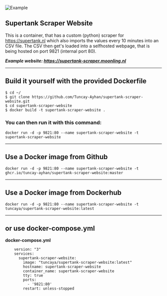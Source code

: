 ![Example](https://ha.moonling.nl/local/websites/images/supertank-scraper-moonling-nl.png)

## Supertank Scraper Website

This is a container, that has a custom (python) scraper for https://supertank.nl which also imports the values every 10 minutes into an CSV file. The CSV then get's loaded into a selfhosted webpage, that is being hosted on port 9821 (internal port 80).  

_**Example website: https://supertank-scraper.moonling.nl**_

----------------

## Build it yourself with the provided **Dockerfile**
```
$ cd ~/
$ git clone https://github.com/Tuncay-Ayhan/supertank-scraper-website.git
$ cd supertank-scraper-website
$ docker build -t supertank-scraper-website .
```

### You can then run it with this command:
```
docker run -d -p 9821:80 --name supertank-scraper-website -t supertank-scraper-website
```

----------------

## Use a Docker image from Github
```
docker run -d -p 9821:80 --name supertank-scraper-website -t ghcr.io/tuncay-ayhan/supertank-scraper-website:master

```

----------------

## Use a Docker image from Dockerhub
```
docker run -d -p 9821:80 --name supertank-scraper-website -t tuncaya/supertank-scraper-website:latest
```

----------------

## or use **docker-compose.yml**
**docker-compose.yml** 

```
    version: "3"
    services:
      supertank-scraper-website:
        image: "tuncaya/supertank-scraper-website:latest"
        hostname: supertank-scraper-website
        container_name: supertank-scraper-website
        tty: true
        ports:
          - '9821:80'
        restart: unless-stopped
```

